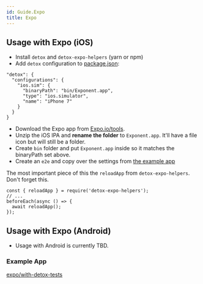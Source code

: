 ```yaml
---
id: Guide.Expo
title: Expo
---
```


## Usage with Expo (iOS)

- Install `detox` and `detox-expo-helpers` (yarn or npm)
- Add `detox` configuration to [package.json](https://github.com/expo/with-detox-tests/blob/master/package.json#L21-L29):

```es6
"detox": {
  "configurations": {
    "ios.sim": {
      "binaryPath": "bin/Exponent.app",
      "type": "ios.simulator",
      "name": "iPhone 7"
    }
  }
}
```

- Download the Expo app from [Expo.io/tools](https://expo.io/tools).
- Unzip the iOS IPA and **rename the folder** to `Exponent.app`. It'll have a file icon but will still be a folder.
- Create `bin` folder and put `Exponent.app` inside so it matches the binaryPath set above.
- Create an `e2e` and copy over the settings from [the example app](https://github.com/expo/with-detox-tests/tree/master/e2e)

The most important piece of this the `reloadApp` from `detox-expo-helpers`. Don't forget this.

```es6
const { reloadApp } = require('detox-expo-helpers');
// ...
beforeEach(async () => {
  await reloadApp();
});
```

## Usage with Expo (Android)

- Usage with Android is currently TBD.

### Example App
[expo/with-detox-tests](https://github.com/expo/with-detox-tests)
